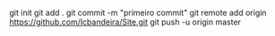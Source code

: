 git init
git add .
git commit -m "primeiro commit"
git remote add origin https://github.com/lcbandeira/Site.git
git push -u origin master
